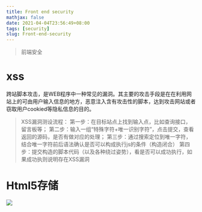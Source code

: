 ```yaml
---
title: Front end security
mathjax: false
date: 2021-04-04T23:56:49+08:00
tags: [security]
slug: Front-end-security
---
```


> 前端安全

# xss

跨站脚本攻击，是WEB程序中一种常见的漏洞。其主要的攻击手段是在在利用网站上的可由用户输入信息的地方，恶意注入含有攻击性的脚本，达到攻击网站或者窃取用户cookied等隐私信息的目的。

> XSS漏洞测设流程：
> 第一步：在目标站点上找到输入点，比如查询接口，留言板等；
> 第二步：输入一组“特殊字符+唯一识别字符”，点击提交，查看返回的源码，是否有做对应的处理；
> 第三步：通过搜索定位到唯一字符，结合唯一字符前后语法确认是否可以构成执行js的条件（构造闭合）
> 第四步：提交构造的脚本代码（以及各种绕过姿势），看是否可以成功执行，如果成功执则说明存在XSS漏洞

# Html5存储

![](https://static.cdnjs.cloud/20200628/批注%202020-06-28%20113456_2412.png) 


